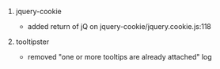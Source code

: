 1. jquery-cookie
    - added return of jQ on jquery-cookie/jquery.cookie.js:118

1. tooltipster
    - removed "one or more tooltips are already attached" log